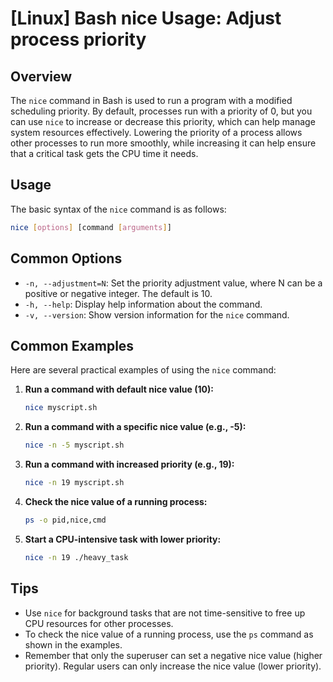 # [Linux] Bash nice Usage: Adjust process priority

## Overview
The `nice` command in Bash is used to run a program with a modified scheduling priority. By default, processes run with a priority of 0, but you can use `nice` to increase or decrease this priority, which can help manage system resources effectively. Lowering the priority of a process allows other processes to run more smoothly, while increasing it can help ensure that a critical task gets the CPU time it needs.

## Usage
The basic syntax of the `nice` command is as follows:

```bash
nice [options] [command [arguments]]
```

## Common Options
- `-n, --adjustment=N`: Set the priority adjustment value, where N can be a positive or negative integer. The default is 10.
- `-h, --help`: Display help information about the command.
- `-v, --version`: Show version information for the `nice` command.

## Common Examples
Here are several practical examples of using the `nice` command:

1. **Run a command with default nice value (10):**
   ```bash
   nice myscript.sh
   ```

2. **Run a command with a specific nice value (e.g., -5):**
   ```bash
   nice -n -5 myscript.sh
   ```

3. **Run a command with increased priority (e.g., 19):**
   ```bash
   nice -n 19 myscript.sh
   ```

4. **Check the nice value of a running process:**
   ```bash
   ps -o pid,nice,cmd
   ```

5. **Start a CPU-intensive task with lower priority:**
   ```bash
   nice -n 19 ./heavy_task
   ```

## Tips
- Use `nice` for background tasks that are not time-sensitive to free up CPU resources for other processes.
- To check the nice value of a running process, use the `ps` command as shown in the examples.
- Remember that only the superuser can set a negative nice value (higher priority). Regular users can only increase the nice value (lower priority).